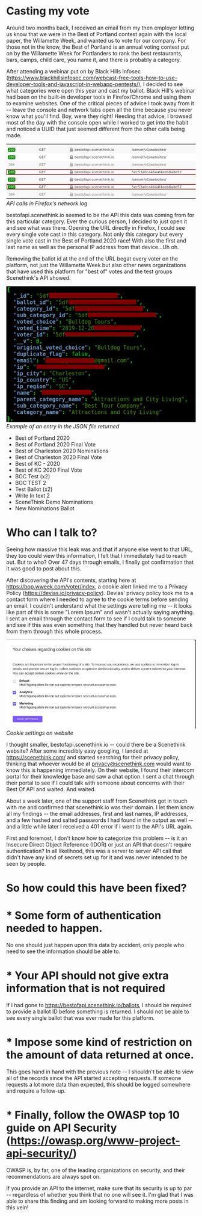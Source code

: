 # Casting my vote


Around two months back, I received an email from my then employer letting us know that we were in the Best of Portland contest again with the local paper,  the Willamette Week, and wanted us to vote for our company. For those not in the know, the Best of Portland is an annual voting contest put on by the Willamette Week for Portlanders to rank the best restaurants, bars, camps, child care, you name it, and there is probably a category.


After attending a webinar put on by Black Hills Infosec (https://www.blackhillsinfosec.com/webcast-free-tools-how-to-use-developer-tools-and-javascript-in-webapp-pentests/), I decided to see what categories were open this year and cast my ballot. Black Hill's webinar had been on the built-in developer tools in Firefox/Chrome and using them to examine websites. One of the critical pieces of advice I took away from it -- leave the console and network tabs open all the time because you never know what you'll find. Boy, were they right! Heeding that advice, I browsed most of the day with the console open while I worked to get into the habit and noticed a UUID that just seemed different from the other calls being made.

![Network Log](https://raw.githubusercontent.com/mattkduran/mattkduran.github.io/master/_thumbnails/2020-07-14/HARLOG.png)  
*API calls in Firefox's network log*


bestofapi.scenethink.io seemed to be the API this data was coming from for this particular category. Ever the curious person, I decided to just open it and see what was there. Opening the URL directly in Firefox, I could see every single vote cast in this category. Not only this category but every single vote cast in the Best of Portland 2020 race! With also the first and last name as well as the personal IP address from that device...Uh oh.


Removing the ballot id at the end of the URL begat every voter on the platform, not just the Willamette Week but also other news organizations that have used this platform for "best of" votes and the test groups Scenethink's API showed.


![Redacted SC Example](https://raw.githubusercontent.com/mattkduran/mattkduran.github.io/master/_thumbnails/2020-07-14/Redacted_Entry.png)  
*Example of an entry in the JSON file returned*

  * Best of Portland 2020
  * Best of Portland 2020 Final Vote
  * Best of Charleston 2020 Nominations
  * Best of Charleston 2020 Final Vote
  * Best of KC - 2020
  * Best of KC 2020 Final Vote
  * BOC Test (x2)
  * BOC TEST 2
  * Test Ballot (x2)
  * Write In text 2
  * SceneThink Demo Nominations
  * New Nominations Ballot


# Who can I talk to?


Seeing how massive this leak was and that if anyone else went to that URL, they too could view this information, I felt that I immediately had to reach out. But to who? Over 47 days through emails, I finally got confirmation that it was good to post about this. 


After discovering the API's contents, starting here at https://bop.wweek.com/voter/index, a cookie alert linked me to a Privacy Policy (https://devias.io/privacy-policy). Devias' privacy policy took me to a contact form where I needed to agree to the cookie terms before sending an email. I couldn't understand what the settings were telling me -- it looks like part of this is some "Lorem Ipsum" and wasn't actually saying anything. I sent an email through the contact form to see if I could talk to someone and see if this was even something that they handled but never heard back from them through this whole process.


![Lorem Ipsum](https://raw.githubusercontent.com/mattkduran/mattkduran.github.io/master/_thumbnails/2020-07-14/DeviasCookie2.png)  	
*Cookie settings on website*


I thought smaller, bestofapi.scenethink.io -- could there be a Scenethink website? After some incredibly easy googling, I landed at https://scenethink.com/ and started searching for their privacy policy, thinking that whoever would be at privacy@scenethink.com would want to know this is happening immediately. On their website, I found their intercom portal for their knowledge base and saw a chat option. I sent a chat through their portal to see if I could talk with someone about concerns with their Best Of API and waited. And waited.


About a week later, one of the support staff from Scenethink got in touch with me and confirmed that scenethink.io was their domain. I let them know all my findings -- the email addresses, first and last names, IP addresses, and a few hashed and salted passwords I had found in the output as well -- and a little while later I received a 401 error if I went to the API's URL again. 


First and foremost, I don't know how to categorize this problem -- is it an Insecure Direct Object Reference (IDOR) or just an API that doesn't require authentication? In all likelihood, this was a server to server API call that didn't have any kind of secrets set up for it and was never intended to be seen by people. 


# So how could this have been fixed?

#  * Some form of authentication needed to happen.
	
No one should just happen upon this data by accident, only people who need to see the information should be able to.


#  * Your API should not give extra information that is not required

If I had gone to https://bestofapi.scenethink.io/ballots, I should be required to provide a ballot ID before something is returned. I should not be able to see every single ballot that was ever made for this platform.


#  * Impose some kind of restriction on the amount of data returned at once.

This goes hand in hand with the previous note -- I shouldn't be able to view all of the records since the API started accepting requests. If someone requests a lot more data than expected, this should be logged somewhere and require a follow-up.

 
# * Finally, follow the OWASP top 10 guide on API Security (https://owasp.org/www-project-api-security/)

OWASP is, by far, one of the leading organizations on security, and their recommendations are always spot on.


If you provide an API to the internet, make sure that its security is up to par -- regardless of whether you think that no one will see it. I'm glad that I was able to share this finding and am looking forward to making more posts in this vein!
